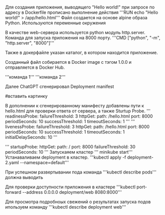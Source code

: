 Для создания приложения, выводящего "Hello world!" при запросе по адресу в Dockerfile прописано выполнение действия 
'''RUN echo "Hello world!" > /app/hello.html'''
Файл создается на основе alpine образа Python.
Используются переменные окружения 


В качестве web-сервера используется python модуль http.server. Команда для запуска приложения на 8000 порту.
'''CMD ["python", "-m", "http.server", "8000"]'''

Также в докерфайле указан каталог, в котором находится приложение.

Созданный файл собирается в Docker image c тэгом 1.0.0 и отправляется в Docker Hub.

'''команда 1'''
'''команда 2'''

Далее ChatGPT сгенерировал Deployment manifest

 #вставить картинку

В дополнении к сгенерированному манифесту добавлены пути к hello.html для проверки ответа от сервера, а также Sturtup Probe.
'''
        readinessProbe:
          failureThreshold: 3
          httpGet:
            path: /hello.html
            port: 8000
          periodSeconds: 10
          successThreshold: 1
          timeoutSeconds: 1
'''
'''
        livenessProbe:
          failureThreshold: 3
          httpGet:
            path: /hello.html
            port: 8000
          periodSeconds: 10
          successThreshold: 1
          timeoutSeconds: 1
          initialDelaySeconds: 10
 '''

'''       startupProbe:
          httpGet:
            path: /
            port: 8000
          failureThreshold: 30
          periodSeconds: 10 
 '''
Запускаяем кластер
''' minikube start'''
Устанаваливаем deployment в кластер.
'''kubectl apply -f deployment-2.yaml --namespace=default'''

При успешном развертывании пода команда
'''kubectl describe pods''' 
должна выводить 

Для проверки доступности приложения в кластере
'''kubectl port-forward --address 0.0.0.0 deployment/web 8080:8000'''

Для просмотра подробноых свежений о результатах запуска подов ипользуем команду
'''kubectl describe deployment web'''

